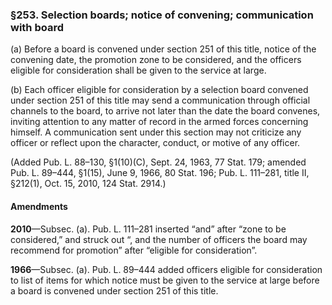 ### §253. Selection boards; notice of convening; communication with board ###

(a) Before a board is convened under section 251 of this title, notice of the convening date, the promotion zone to be considered, and the officers eligible for consideration shall be given to the service at large.

(b) Each officer eligible for consideration by a selection board convened under section 251 of this title may send a communication through official channels to the board, to arrive not later than the date the board convenes, inviting attention to any matter of record in the armed forces concerning himself. A communication sent under this section may not criticize any officer or reflect upon the character, conduct, or motive of any officer.

(Added Pub. L. 88–130, §1(10)(C), Sept. 24, 1963, 77 Stat. 179; amended Pub. L. 89–444, §1(15), June 9, 1966, 80 Stat. 196; Pub. L. 111–281, title II, §212(1), Oct. 15, 2010, 124 Stat. 2914.)

#### Amendments ####

**2010**—Subsec. (a). Pub. L. 111–281 inserted “and” after “zone to be considered,” and struck out “, and the number of officers the board may recommend for promotion” after “eligible for consideration”.

**1966**—Subsec. (a). Pub. L. 89–444 added officers eligible for consideration to list of items for which notice must be given to the service at large before a board is convened under section 251 of this title.
